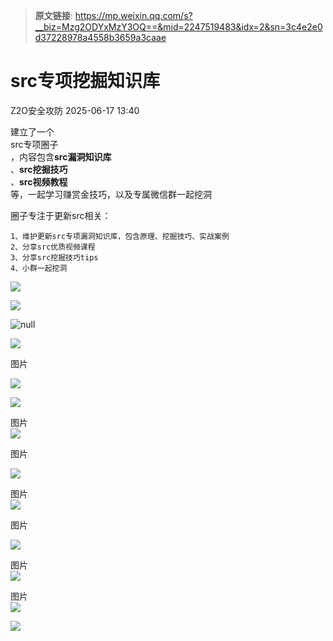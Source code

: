 > **原文链接**: https://mp.weixin.qq.com/s?__biz=Mzg2ODYxMzY3OQ==&mid=2247519483&idx=2&sn=3c4e2e0d37228978a4558b3659a3caae

#  src专项挖掘知识库  
 Z2O安全攻防   2025-06-17 13:40  
  
建立了一个  
src专项圈子  
，内容包含**src漏洞知识库**  
、**src挖掘技巧**  
、**src视频教程**  
等，一起学习赚赏金技巧，以及专属微信群一起挖洞  
  
圈子专注于更新src相关：  
  

```
1、维护更新src专项漏洞知识库，包含原理、挖掘技巧、实战案例
2、分享src优质视频课程
3、分享src挖掘技巧tips
4、小群一起挖洞
```

  
  
![](https://mmbiz.qpic.cn/sz_mmbiz_png/h8P1KUHOKuaRqDOYRFjU73rIsVy2ISg41LkR0ezBlmjJY4Lwgg8mr1A5efwqe0yGE9KTQwLPJTe9zyv3wgYnhA/640?wx_fmt=png "")  
  
![](https://mmbiz.qpic.cn/sz_mmbiz_png/h8P1KUHOKuY813zmiaXibeTuHFXd8WtJAOXg868PqXyjsACp9LhuEeyfB2kTZVOt5Pz48txg7ueRUvDdeefTNKdg/640?wx_fmt=png "")  
  
![](https://mmbiz.qpic.cn/sz_mmbiz_jpg/h8P1KUHOKuZDDDv3NsbJDuSicLzBbwVDCPFgbmiaJ4ibf4LRgafQDdYodOgakdpbU1H6XfFQCL81VTudGBv2WniaDA/640?wx_fmt=jpeg "null")  
  
![](https://mmbiz.qpic.cn/sz_mmbiz_jpg/h8P1KUHOKuZYjf9Mial5WcGicuyXc3e5UbwquyIN64LSy6QiaHj3dduAZXb973icJK3BZm2XAfJym4dQyxiay1k6QNg/640?wx_fmt=jpeg&from=appmsg "")  
  
  
图片  
  
![](https://mmbiz.qpic.cn/sz_mmbiz_png/h8P1KUHOKuaRqDOYRFjU73rIsVy2ISg4Bd1oBmTkA5xlNwZM5fLghYeibMBttWrf57h8sU7xDyTe5udCNicuHo8w/640?wx_fmt=png "")  
  
  
![](https://mmbiz.qpic.cn/sz_mmbiz_png/h8P1KUHOKuYrUoo5XZpxN9Inq87ic71D6aUeMdaWrKXgYYia2On8nMA7bqWDySa8odAq1a0kkp3WFgf0Zp0Eut0A/640?wx_fmt=png "")  
  
图片  
![](https://mmbiz.qpic.cn/sz_mmbiz_png/h8P1KUHOKuaRqDOYRFjU73rIsVy2ISg4KKlic4yiafWTpLdejicQe3MllEQc24ypeI3anaK7IjJDVyq1WVQN2yKBA/640?wx_fmt=png "")  
  
  
图片  
  
![](https://mmbiz.qpic.cn/sz_mmbiz_png/h8P1KUHOKuY813zmiaXibeTuHFXd8WtJAOHgjJxnq1ibibJgVUx3LwCjZj62vygx8w6rxia1icmIWiax2YlP6S6LmlmlQ/640?wx_fmt=png "")  
  
图片  
![](https://mmbiz.qpic.cn/sz_mmbiz_png/h8P1KUHOKuY813zmiaXibeTuHFXd8WtJAOApVm8H605qOibxia5DqPHfbWD6lmcweDjGv4DLl45waD068ugw2Iv2vg/640?wx_fmt=png "")  
  
图片  
  
![](https://mmbiz.qpic.cn/sz_mmbiz_png/h8P1KUHOKuY813zmiaXibeTuHFXd8WtJAOwldaSATYOh1WQpk1qz15rLxehOAn4aK7tdbSyNEuHDZpIISCtl6Q8w/640?wx_fmt=png "")  
  
图片  
![](https://mmbiz.qpic.cn/sz_mmbiz_png/h8P1KUHOKuaRqDOYRFjU73rIsVy2ISg4jFsKRMMNDKbsAZhscCiagnyJScMVmFUqMtae5omlLRdu095mywWszjQ/640?wx_fmt=png "")  
  
图片  
![](https://mmbiz.qpic.cn/sz_mmbiz_png/h8P1KUHOKuaRqDOYRFjU73rIsVy2ISg4uGJ2SA5BhZ3UyibZvVmcP3sozQEOfVr0jftWpC3YkpDiaAicS1ib3EgXHA/640?wx_fmt=png "")  
  
  
![](https://mmbiz.qpic.cn/sz_mmbiz_jpg/h8P1KUHOKuZYjf9Mial5WcGicuyXc3e5UbwquyIN64LSy6QiaHj3dduAZXb973icJK3BZm2XAfJym4dQyxiay1k6QNg/640?wx_fmt=jpeg&from=appmsg "")  
  
  
